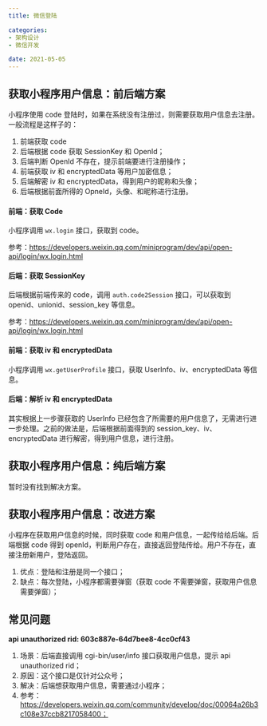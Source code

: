 ```yaml
---
title: 微信登陆

categories:
- 架构设计
- 微信开发

date: 2021-05-05
---
```


## 获取小程序用户信息：前后端方案
小程序使用 code 登陆时，如果在系统没有注册过，则需要获取用户信息去注册。一般流程是这样子的：
1. 前端获取 code
1. 后端根据 code 获取 SessionKey 和 OpenId；
1. 后端判断 OpenId 不存在，提示前端要进行注册操作；
1. 前端获取 iv 和 encryptedData 等用户加密信息；
1. 后端解密 iv 和 encryptedData，得到用户的昵称和头像；
1. 后端根据前面所得的 OpneId，头像、和昵称进行注册。

#### 前端：获取 Code
小程序调用 `wx.login` 接口，获取到 code。

参考：https://developers.weixin.qq.com/miniprogram/dev/api/open-api/login/wx.login.html 

#### 后端：获取 SessionKey
后端根据前端传来的 code，调用 `auth.code2Session` 接口，可以获取到 openid、unionid、session_key 等信息。

参考：https://developers.weixin.qq.com/miniprogram/dev/api/open-api/login/wx.login.html

#### 前端：获取 iv 和 encryptedData
小程序调用 `wx.getUserProfile` 接口，获取 UserInfo、iv、encryptedData 等信息。

#### 后端：解析 iv 和 encryptedData
其实根据上一步骤获取的 UserInfo 已经包含了所需要的用户信息了，无需进行进一步处理。之前的做法是，后端根据前面得到的 session_key、iv、encryptedData 进行解密，得到用户信息，进行注册。

## 获取小程序用户信息：纯后端方案
暂时没有找到解决方案。

## 获取小程序用户信息：改进方案
小程序在获取用户信息的时候，同时获取 code 和用户信息，一起传给给后端。后端根据 code 得到 openId，判断用户存在，直接返回登陆传给。用户不存在，直接注册新用户，登陆返回。
1. 优点：登陆和注册是同一个接口；
1. 缺点：每次登陆，小程序都需要弹窗（获取 code 不需要弹窗，获取用户信息需要弹窗）；

## 常见问题
**api unauthorized rid: 603c887e-64d7bee8-4cc0cf43**
1. 场景：后端直接调用 cgi-bin/user/info 接口获取用户信息，提示 api unauthorized rid；
1. 原因：这个接口是仅针对公众号；
1. 解决：后端想获取用户信息，需要通过小程序；
1. 参考：https://developers.weixin.qq.com/community/develop/doc/00064a26b3c108e37ccb8217058400；